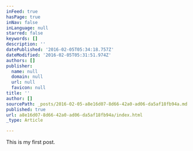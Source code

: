 ```yaml
---
inFeed: true
hasPage: true
inNav: false
inLanguage: null
starred: false
keywords: []
description: ''
datePublished: '2016-02-05T05:34:18.757Z'
dateModified: '2016-02-05T05:31:51.974Z'
authors: []
publisher:
  name: null
  domain: null
  url: null
  favicon: null
title: ''
author: []
sourcePath: _posts/2016-02-05-a8e16d07-8d66-42a0-ad06-da5af18fb94a.md
published: true
url: a8e16d07-8d66-42a0-ad06-da5af18fb94a/index.html
_type: Article

---
```

This is my first post.